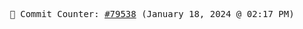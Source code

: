 <p align="center">
    <samp>
        📮 Commit Counter: <a href="https://github.com/Javascript-void0/Javascript-void0/commits/main">#79538</a> (January 18, 2024 @ 02:17 PM)
    </samp>
</p>